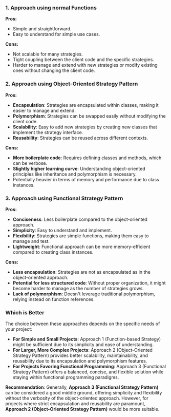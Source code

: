 ### 1. Approach using normal Functions

**Pros:**

- Simple and straightforward.
- Easy to understand for simple use cases.

**Cons:**

- Not scalable for many strategies.
- Tight coupling between the client code and the specific strategies.
- Harder to manage and extend with new strategies or modify existing ones without changing the client code.

### 2. Approach using Object-Oriented Strategy Pattern

**Pros:**

- **Encapsulation**: Strategies are encapsulated within classes, making it easier to manage and extend.
- **Polymorphism**: Strategies can be swapped easily without modifying the client code.
- **Scalability**: Easy to add new strategies by creating new classes that implement the strategy interface.
- **Reusability**: Strategies can be reused across different contexts.

**Cons:**

- **More boilerplate code**: Requires defining classes and methods, which can be verbose.
- **Slightly higher learning curve**: Understanding object-oriented principles like inheritance and polymorphism is necessary.
- Potentially heavier in terms of memory and performance due to class instances.

### 3. Approach using Functional Strategy Pattern

**Pros:**

- **Conciseness**: Less boilerplate compared to the object-oriented approach.
- **Simplicity**: Easy to understand and implement.
- **Flexibility**: Strategies are simple functions, making them easy to manage and test.
- **Lightweight**: Functional approach can be more memory-efficient compared to creating class instances.

**Cons:**

- **Less encapsulation**: Strategies are not as encapsulated as in the object-oriented approach.
- **Potential for less structured code**: Without proper organization, it might become harder to manage as the number of strategies grows.
- **Lack of polymorphism**: Doesn't leverage traditional polymorphism, relying instead on function references.

### Which is Better

The choice between these approaches depends on the specific needs of your project:

- **For Simple and Small Projects**: Approach 1 (Function-based Strategy) might be sufficient due to its simplicity and ease of understanding.
- **For Larger, More Complex Projects**: Approach 2 (Object-Oriented Strategy Pattern) provides better scalability, maintainability, and reusability due to its encapsulation and polymorphism features.
- **For Projects Favoring Functional Programming**: Approach 3 (Functional Strategy Pattern) offers a balanced, concise, and flexible solution while staying within functional programming paradigms.

**Recommendation**: Generally, **Approach 3 (Functional Strategy Pattern)** can be considered a good middle ground, offering simplicity and flexibility without the verbosity of the object-oriented approach. However, for projects where strict encapsulation and reusability are paramount, **Approach 2 (Object-Oriented Strategy Pattern)** would be more suitable.